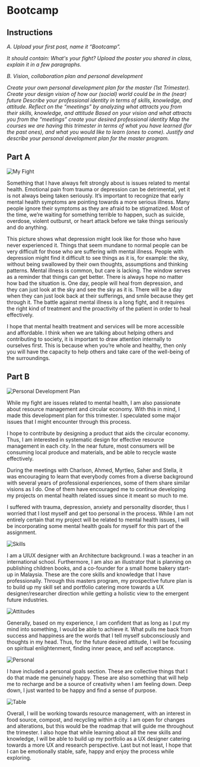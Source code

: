
# Bootcamp

## Instructions

*A. Upload your first post, name it “Bootcamp”.*

*It should contain: What's your fight?*
*Upload the poster you shared in class, explain it in a few paragraphs.*

*B. Vision, collaboration plan and personal development*

*Create your own personal development plan for the master (1st Trimester).*
*Create your design vision of how our (social) world could be in the (near) future*
*Describe your professional identity in terms of skills, knowledge, and attitude.*
*Reflect on the “meetings” by analyzing what attracts you from their skills, knowledge, and attitude*
*Based on your vision and what attracts you from the “meetings” create your desired professional identity*
*Map the courses we are having this trimester in terms of what you have learned (for the past ones), and what you would like to learn (ones to come).*
*Justify and describe your personal development plan for the master program.*

## Part A

![My Fight](../images/week1/fight.jpg)

Something that I have always felt strongly about is issues related to mental health. 
Emotional pain from trauma or depression can be detrimental, yet it is not always being taken seriously. It’s important to recognize that early mental health symptoms are pointing towards a more serious illness. Many people ignore their symptoms as they are afraid to be stigmatized. Most of the time, we’re waiting for something terrible to happen, such as suicide, overdose, violent outburst, or heart attack before we take things seriously and do anything.

This picture shows what depression might look like for those who have never experienced it. Things that seem mundane to normal people can be very difficult for those who are suffering with mental illness. People with depression might find it difficult to see things as it is, for example: the sky, without being swallowed by their own thoughts, assumptions and thinking patterns. Mental illness is common, but care is lacking. The window serves as a reminder that things can get better. There is always hope no matter how bad the situation is. One day, people will heal from depression, and they can just look at the sky and see the sky as it is. There will be a day when they can just look back at their sufferings, and smile because they get through it. The battle against mental illness is a long fight, and it requires the right kind of treatment and the proactivity of the patient in order to heal effectively. 

I hope that mental health treatment and services will be more accessible and affordable. I think when we are talking about helping others and contributing to society, it is important to draw attention internally to ourselves first. This is because when you’re whole and healthy, then only you will have the capacity to help others and take care of the well-being of the surroundings.

## Part B

![Personal Development Plan](../images/week1/developmentplan.jpg)

While my fight are issues related to mental health, I am also passionate about resource management and circular economy. With this in mind, I made this development plan for this trimester. I speculated some major issues that I might encounter through this process.

I hope to contribute by designing a product that aids the circular economy. Thus, I am interested in systematic design for effective resource management in each city. In the near future, most consumers will be consuming local produce and materials, and be able to recycle waste effectively.

During the meetings with Charlson, Ahmed, Myrtleo, Saher and Stella, it was encouraging to learn that everybody comes from a diverse background with several years of professional experiences, some of them share similar visions as I do. One of them have encouraged me to continue developing my projects on mental health related issues since it meant so much to me.

I suffered with trauma, depression, anxiety and personality disorder, thus I worried that I lost myself and get too personal in the process. While I am not entirely certain that my project will be related to mental health issues, I will be incorporating some mental health goals for myself for this part of the assignment.

![Skills](../images/week1/skills.jpg)

I am a UIUX designer with an Architecture background. I was a teacher in an international school. Furthermore, I am also an illustrator that is planning on publishing children books, and a co-founder for a small home bakery start-up in Malaysia. These are the core skills and knowledge that I have professionally. Through this masters program, my prospective future plan is to build up my skill set and portfolio catering more towards a UX designer/researcher direction while getting a holistic view to the emergent future industries.

![Attitudes](..//images/week1/attitudes.jpg)

Generally, based on my experience, I am confident that as long as I put my mind into something, I would be able to achieve it. What pulls me back from success and happiness are the words that I tell myself subconsciously and thoughts in my head. Thus, for the future desired attitude, I will be focusing on spiritual enlightenment, finding inner peace, and self acceptance.

![Personal](../images/week1/personal.jpg)

I have included a personal goals section. These are collective things that I do that made me genuinely happy. These are also something that will help me to recharge and be a source of creativity when I am feeling down. Deep down, I just wanted to be happy and find a sense of purpose.

![Table](../images/week1/table.jpg)

Overall, I will be working towards resource management, with an interest in food source, compost, and recycling within a city. I am open for changes and alterations, but this would be the roadmap that will guide me throughout the trimester. I also hope that while learning about all the new skills and knowledge, I will be able to build up my portfolio as a UX designer catering towards a more UX and research perspective. Last but not least, I hope that I can be emotionally stable, safe, happy and enjoy the process while exploring.



